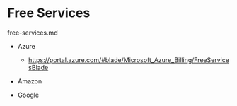 # Free Services

free-services.md

*   Azure

    *   https://portal.azure.com/#blade/Microsoft_Azure_Billing/FreeServicesBlade

*   Amazon

*   Google